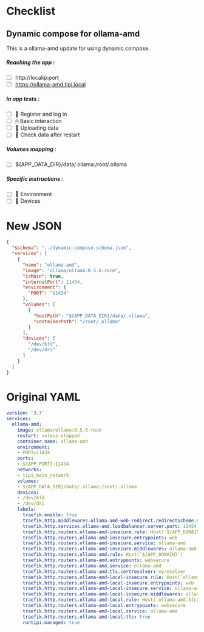 # Checklist
## Dynamic compose for ollama-amd
This is a ollama-amd update for using dynamic compose.
##### Reaching the app :
- [ ] http://localip:port
- [ ] https://ollama-amd.tipi.local
##### In app tests :
- [ ] 📝 Register and log in
- [ ] 🖱 Basic interaction
- [ ] 🌆 Uploading data
- [ ] 🔄 Check data after restart
##### Volumes mapping :
- [ ] ${APP_DATA_DIR}/data/.ollama:/root/.ollama
##### Specific instructions :
- [ ] 🌳 Environment
- [ ] 📱 Devices

# New JSON
```json
{
  "$schema": "../dynamic-compose-schema.json",
  "services": [
    {
      "name": "ollama-amd",
      "image": "ollama/ollama:0.5.6-rocm",
      "isMain": true,
      "internalPort": 11434,
      "environment": {
        "PORT": "11434"
      },
      "volumes": [
        {
          "hostPath": "${APP_DATA_DIR}/data/.ollama",
          "containerPath": "/root/.ollama"
        }
      ],
      "devices": [
        "/dev/kfd",
        "/dev/dri"
      ]
    }
  ]
} 
```
# Original YAML
```yaml
version: '3.7'
services:
  ollama-amd:
    image: ollama/ollama:0.5.6-rocm
    restart: unless-stopped
    container_name: ollama-amd
    environment:
    - PORT=11434
    ports:
    - ${APP_PORT}:11434
    networks:
    - tipi_main_network
    volumes:
    - ${APP_DATA_DIR}/data/.ollama:/root/.ollama
    devices:
    - /dev/kfd
    - /dev/dri
    labels:
      traefik.enable: true
      traefik.http.middlewares.ollama-amd-web-redirect.redirectscheme.scheme: https
      traefik.http.services.ollama-amd.loadbalancer.server.port: 11434
      traefik.http.routers.ollama-amd-insecure.rule: Host(`${APP_DOMAIN}`)
      traefik.http.routers.ollama-amd-insecure.entrypoints: web
      traefik.http.routers.ollama-amd-insecure.service: ollama-amd
      traefik.http.routers.ollama-amd-insecure.middlewares: ollama-amd-web-redirect
      traefik.http.routers.ollama-amd.rule: Host(`${APP_DOMAIN}`)
      traefik.http.routers.ollama-amd.entrypoints: websecure
      traefik.http.routers.ollama-amd.service: ollama-amd
      traefik.http.routers.ollama-amd.tls.certresolver: myresolver
      traefik.http.routers.ollama-amd-local-insecure.rule: Host(`ollama-amd.${LOCAL_DOMAIN}`)
      traefik.http.routers.ollama-amd-local-insecure.entrypoints: web
      traefik.http.routers.ollama-amd-local-insecure.service: ollama-amd
      traefik.http.routers.ollama-amd-local-insecure.middlewares: ollama-amd-web-redirect
      traefik.http.routers.ollama-amd-local.rule: Host(`ollama-amd.${LOCAL_DOMAIN}`)
      traefik.http.routers.ollama-amd-local.entrypoints: websecure
      traefik.http.routers.ollama-amd-local.service: ollama-amd
      traefik.http.routers.ollama-amd-local.tls: true
      runtipi.managed: true
 
```
